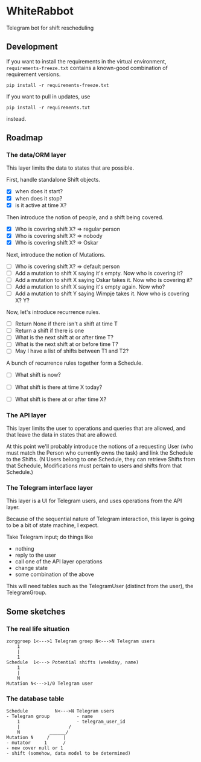 # WhiteRabbot

Telegram bot for shift rescheduling

## Development

If you want to install the requirements in the virtual environment,
`requirements-freeze.txt` contains a known-good combination of requirement
versions.

    pip install -r requirements-freeze.txt

If you want to pull in updates, use

    pip install -r requirements.txt

instead.

## Roadmap

### The data/ORM layer

This layer limits the data to states that are possible.

First, handle standalone Shift objects.

- [x]  when does it start?
- [x]  when does it stop?
- [x]  is it active at time X?

Then introduce the notion of people, and a shift being covered.

- [x]  Who is covering shift X? => regular person
- [x]  Who is covering shift X? => nobody
- [x]  Who is covering shift X? => Oskar

Next, introduce the notion of Mutations.

- [ ]  Who is covering shift X? => default person
- [ ]  Add a mutation to shift X saying it's empty. Now who is covering it?
- [ ]  Add a mutation to shift X saying Oskar takes it. Now who is covering it?
- [ ]  Add a mutation to shift X saying it's empty again. Now who?
- [ ]  Add a mutation to shift Y saying Wimpje takes it. Now who is covering X? Y?

Now, let's introduce recurrence rules.

- [ ]  Return None if there isn't a shift at time T
- [ ]  Return a shift if there is one
- [ ]  What is the next shift at or after time T?
- [ ]  What is the next shift at or before time T?
- [ ]  May I have a list of shifts between T1 and T2?

A bunch of recurrence rules together form a Schedule.

- [ ]  What shift is now?
- [ ]  What shift is there at time X today?
- [ ]  What shift is there at or after time X?


### The API layer

This layer limits the user to operations and queries that are allowed, and that
leave the data in states that are allowed.

At this point we'll probably introduce the notions of a requesting User (who
must match the Person who currently owns the task) and link the Schedule to the
Shifts. (N Users belong to one Schedule, they can retrieve Shifts from that
Schedule, Modifications must pertain to users and shifts from that Schedule.)


### The Telegram interface layer

This layer is a UI for Telegram users, and uses operations from the API layer.

Because of the sequential nature of Telegram interaction, this layer is going
to be a bit of state machine, I expect.

Take Telegram input; do things like

* nothing
* reply to the user
* call one of the API layer operations
* change state
* some combination of the above

This will need tables such as the TelegramUser (distinct from the user), the TelegramGroup.


## Some sketches

### The real life situation

    zorggroep 1<--->1 Telegram groep N<--->N Telegram users
        1
        |
        1
    Schedule  1<---> Potential shifts (weekday, name)
        1
        |
        N
    Mutation N<--->1/0 Telegram user

### The database table

    Schedule          N<--->N Telegram users
    - Telegram group          - name
        1                     - telegram_user_id
        |                  /
        N           ______/
    Mutation N     /     |
    - mutator     1      /
    - new cover null or 1
    - shift (somehow, data model to be determined)
